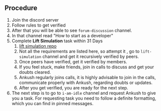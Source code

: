 ## Procedure
1. Join the discord server
2. Follow rules to get verified
3. After that you will be able to see `forum-discussion` channel.
4. In that channel read "How to start as a developer"
5. Complete **Lift Simulation** task within 31 Days
	1. [lift simulation repo](https://github.com/Real-Dev-Squad/Lift-**Simulation**)
	2. Not all the requirements are listed here, so attempt it , go to `lift-simulation` channel and get it recursively verified by peers.
	3. Once peers have verified, get it verified by members.
	4. If you feel stuck, make friends, join in calls to discuss and get your doubts cleared.
	5. Ankush regularly joins calls, it is highly advisable to join in the calls, communicate properly with Ankush, regarding doubts or updates.
	6. After you get verified, you are ready for the next step.
6. The next step is to go to `i-am-idle` channel and request Ankush to give you a task. For requesting task you need to follow a definite formatting, which you can find in pinned messages.